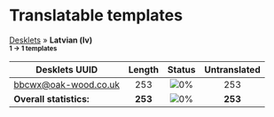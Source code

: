 # Translatable templates
[Desklets](../README.md) &#187; **Latvian (lv)**
<br><sub>**1 &#8594; 1 templates**</sub>

Desklets UUID | Length | Status | Untranslated
------------|:------:|:------:|:-----------:
[bbcwx@oak-wood.co.uk](../desklets-status/bbcwx@oak-wood.co.uk/README.md) | 253 | ![0%](http://progressed.io/bar/0) | 253
**Overall statistics:** | **253** | ![0%](http://progressed.io/bar/0) | **253**
